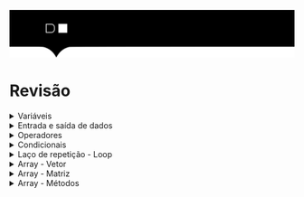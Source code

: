 ![](./digital-house-header.png)

# Revisão

<details>
  <summary>Variáveis</summary>

- Identificadores são os nomes utilizados para identificar os elementos nos seus programas, como namespaces, classes, métodos e variáveis. No C#, você deve seguir as regras de sintaxe abaixo ao escolher os identificadores: 
    - Você pode utilizar apenas letras (maiúsculas ou minúsculas), dígitos e o caractere de sublinhado. 
    - Um identificador deve iniciar com uma letra (ou um sublinhado). Por exemplo, resultado, _placar, timeDeFutebol e plano9 são identificadores válidos, enquanto resultado%, timeDeFutebol$ e 9plano não são. 

- Existem 3 tipos mais comuns de variáveis; 
    - String → Usada para armazenar caracteres (textos e símbolos).
    ````c#
    string nome = "José do egito";
    ````
    - int → usada para armazenar números inteiros.
     ````c#
    int idade = 30;
    ````
    - double → usada para armazenar números reais.
     ````c#
    double altura = 1.70;
    ````
</details>

<details>
  <summary>Entrada e saída de dados</summary>

- Console
> A Console fornece suporte básico para aplicativos que leem caracteres do console e escrevem caracteres.

- Console.WriteLine
> Saída de dados no console
````c#
Console.WriteLine("Seja bem-vindo!");
````

- Console.ReadLine
> Entrada de dados no console
````c#
string nome;
Console.WriteLine("Qual seu nome?");
nome = Console.ReadLine();

string idade;
Console.WriteLine("Qual sua idade?");
idade = int.Parse(Console.ReadLine());

string altura;
Console.WriteLine("Qual sua altura?");
altura = double.Parse(Console.ReadLine());
````

> .Parse: Converte a representação de uma string de um número em seu equivalente tipo, int ou double.
</details>

<details>
  <summary>Operadores</summary>

- Adição (+)
````c#
int n1 = 2;
int n2 = 3;
int soma = n1 + n2
Console.WriteLine("A soma é" + soma); // 5
````
- Subtração (-)
````c#
int n1 = 2;
int n2 = 3;
int subtracao = n1 - n2
Console.WriteLine("A subtração é" + subtracao); // -1
````
- Multiplicação (*)
````c#
int n1 = 4;
int n2 = 3;
double multiplicacao = n1 * n2
Console.WriteLine("A multiplicação é" + multiplicacao); // 12
````
- Divisão (/)
````c#
int n1 = 4;
int n2 = 3;
double divisao = n1 / n2
Console.WriteLine("A divisão é" + divisao); // 1
````
- Resto (%)
````c#
int n1 = 4;
int n2 = 3;
double resto = n1 % n2
Console.WriteLine("O resto é" + resto); // 3
````

</details>

<details>
  <summary>Condicionais</summary>

- if 
````c#
int n1 = 4;
int n2 = 3;
if (n1 > n2) // Se a expressão for verdadeira, entra no if 
    Console.WriteLine("n1 > n2"); 
````
- if/else
````c#
int n1 = 4;
int n2 = 3;
if (n1 > n2) // Se a expressão for verdadeira, entra no if
    Console.WriteLine("n1 > n2"); 
else // se for falsa, entra no else
    Console.WriteLine("n1 < n2"); 
````
- if/else if/else
````c#
int n1 = 4;
int n2 = 4;
if (n1 > n2) {
    Console.WriteLine("n1 > n2"); 
} else if (n1 < n2) {
    Console.WriteLine("n1 < n2");
} else {
    Console.WriteLine("n1 = n2");
} 
````
- operador ternário
````c#
int n1 = 4;
int n2 = 5;
string resultado = n1 > n2 ? "n1 > n2" : "n1 < n2";
Console.WriteLine(resultado); 
````
- swicth
````c#
int opcao = 2;
swicth (opcao) {
    case 1: 
        Console.WriteLine('opção 1'); 
        break;
    case 2: 
        Console.WriteLine('opção 2'); 
        break;
    defaul:
        Console.WriteLine('opção inválida'); 
        break;
}
````
</details>

<details>
  <summary>Laço de repetição - Loop</summary>
</details>

<details>
  <summary>Array - Vetor</summary>
</details>

<details>
  <summary>Array - Matriz </summary>
</details>

<details>
  <summary>Array - Métodos </summary>
</details>